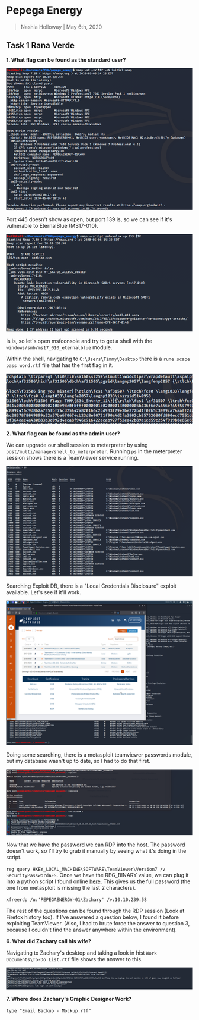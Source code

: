 # Pepega Energy

> Nashia Holloway | May 6th, 2020

## Task 1 Rana Verde

**1. What flag can be found as the standard user?**

![](nmap.png)

Port 445 doesn't show as open, but port 139 is, so we can see if it's vulnerable to EternalBlue (MS17-010).

![](smb_vuln.png)

Is is, so let's open msfconsole and try to get a shell with the `windows/smb/ms17_010_eternalblue` module.

Within the shell, navigating to `C:\Users\Timmy\Desktop` there is a `rune scape pass word.rtf` file that has the first flag in it.

![](ans1.png)

**2. What flag can be found as the admin user?**

We can upgrade our shell session to meterpreter by using `post/multi/manage/shell_to_meterpreter`. Running `ps` in the meterpreter session shows there is a TeamViewer service running.

![](teamviewer_service.png)

Searching Exploit DB, there is a "Local Credentials Disclosure" exploit available. Let's see if it'll work.

![](teamviewer_edb.png)

Doing some searching, there is a metasploit teamviewer passwords module, but my database wasn't up to date, so I had to do that first. 

![](teamviewer_pass.png)

Now that we have the password we can RDP into the host. The password doesn't work, so I'll try to grab it manually by seeing what it's doing in the script.

`reg query HKEY_LOCAL_MACHINE\SOFTWARE\TeamViewer\Version7 /v SecurityPasswordAES`. Once we have the REG_BINARY value, we can plug it into a python script I found online [here](https://kalilinuxtutorials.com/decryptteamviewer/). This gives us the full password (the one from metasploit is missing the last 2 characters).

`xfreerdp /u:'PEPEGAENERGY-01\Zachary' /v:10.10.239.58`

The rest of the questions can be found through the RDP session (Look at Firefox history too). If I've answered a question below, I found it before exploiting TeamViewer. (Also, I had to brute force the answer to question 3, because I couldn't find the answer anywhere within the environment).

**6. What did Zachary call his wife?**

Navigating to Zachary's desktop and taking a look in hist `Work Documents\To-Do List.rtf` file shows the answer to this.

![](ans6.png)

**7. Where does Zachary's Graphic Designer Work?**

`type "Email Backup - Mockup.rtf"`


